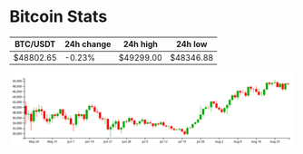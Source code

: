 # Bitcoin Stats

BTC/USDT|24h change|24h high|24h low|
|---|---|---|---|
|$48802.65|-0.23%|$49299.00|$48346.88|

<img src="./chart.svg">
